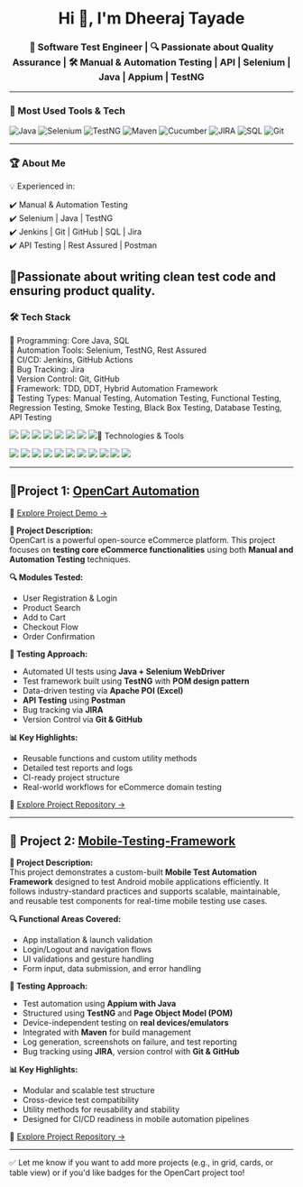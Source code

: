 <h1 align="center">Hi 👋, I'm Dheeraj Tayade</h1> 
<h3 align="center">🚀 Software Test Engineer | 🔍 Passionate about Quality Assurance | 🛠️ Manual & Automation Testing | API | Selenium | Java | Appium | TestNG </h3>

---
### 🔧 Most Used Tools & Tech

![Java](https://img.shields.io/badge/Java-007396.svg?style=for-the-badge&logo=java&logoColor=white)
![Selenium](https://img.shields.io/badge/Selenium-43B02A.svg?style=for-the-badge&logo=selenium&logoColor=white)
![TestNG](https://img.shields.io/badge/TestNG-FCC624.svg?style=for-the-badge&logo=testng&logoColor=black)
![Maven](https://img.shields.io/badge/Maven-C71A36.svg?style=for-the-badge&logo=apachemaven&logoColor=white)
![Cucumber](https://img.shields.io/badge/Cucumber-23D96C.svg?style=for-the-badge&logo=cucumber&logoColor=white)
![JIRA](https://img.shields.io/badge/JIRA-0052CC.svg?style=for-the-badge&logo=jira&logoColor=white)
![SQL](https://img.shields.io/badge/SQL-4479A1.svg?style=for-the-badge&logo=postgresql&logoColor=white)
![Git](https://img.shields.io/badge/Git-F05032.svg?style=for-the-badge&logo=git&logoColor=white)

---
### 🏆 About Me

💡 Experienced in:

 ✔️ Manual & Automation Testing  
 ✔️ Selenium | Java | TestNG  
 ✔️ Jenkins | Git | GitHub | SQL | Jira  
✔️ API Testing | Rest Assured | Postman

  📌Passionate about writing clean test code and ensuring product quality.
---
### 🛠️ Tech Stack

🔹 Programming: Core Java, SQL  
🔹 Automation Tools: Selenium, TestNG, Rest Assured  
🔹 CI/CD: Jenkins, GitHub Actions  
🔹 Bug Tracking: Jira  
🔹 Version Control: Git, GitHub  
🔹 Framework: TDD, DDT, Hybrid Automation Framework  
🔹 Testing Types: Manual Testing, Automation Testing, Functional Testing, Regression Testing, Smoke Testing, Black Box Testing, Database Testing, API Testing

<p align="left">
  <img src="https://img.shields.io/badge/Java-%23ED8B00.svg?style=for-the-badge&logo=java&logoColor=white"/>
  <img src="https://img.shields.io/badge/SQL-4479A1.svg?style=for-the-badge&logo=mysql&logoColor=white"/>
  <img src="https://img.shields.io/badge/Selenium-43B02A.svg?style=for-the-badge&logo=selenium&logoColor=white"/>
  <img src="https://img.shields.io/badge/TestNG-F2C311.svg?style=for-the-badge&logo=testng&logoColor=black"/>
  <img src="https://img.shields.io/badge/Rest%20Assured-00C7B7.svg?style=for-the-badge"/>
  <img src="https://img.shields.io/badge/Jenkins-D24939.svg?style=for-the-badge&logo=jenkins&logoColor=white"/>
  <img src="https://img.shields.io/badge/GitHub%20Actions-2088FF.svg?style=for-the-badge&logo=githubactions&logoColor=white"/>
  <img src="https://img.


## 🧰 Technologies & Tools

<p>
  <img src="https://img.shields.io/badge/Java-%23ED8B00.svg?style=for-the-badge&logo=java&logoColor=white"/>
  <img src="https://img.shields.io/badge/Selenium-%2349AA3C.svg?style=for-the-badge&logo=selenium&logoColor=white"/>
  <img src="https://img.shields.io/badge/Postman-FF6C37?style=for-the-badge&logo=postman&logoColor=white"/>
  <img src="https://img.shields.io/badge/Python-%2314354C.svg?style=for-the-badge&logo=python&logoColor=white"/>
  <img src="https://img.shields.io/badge/Git-F05032?style=for-the-badge&logo=git&logoColor=white"/>
  <img src="https://img.shields.io/badge/JIRA-%230A0FFF.svg?style=for-the-badge&logo=jira&logoColor=white"/>
  <img src="https://img.shields.io/badge/TestNG-%23FF0000.svg?style=for-the-badge&logo=testng&logoColor=white"/>
  <img src="https://img.shields.io/badge/Apache%20POI-%230075FF.svg?style=for-the-badge"/>

  <!-- New badges added -->
  <img src="https://img.shields.io/badge/Maven-%23C71A36.svg?style=for-the-badge&logo=apachemaven&logoColor=white"/>
  <img src="https://img.shields.io/badge/Appium-%233B4F8C.svg?style=for-the-badge&logo=appium&logoColor=white"/>
  <img src="https://img.shields.io/badge/Jenkins-%23000000.svg?style=for-the-badge&logo=jenkins&logoColor=white"/>
</p>


---

## 📂Project 1: [OpenCart Automation](https://github.com/dheerajt31/OpenCart)
🔗 [Explore Project Demo →](https://dheerajt31.github.io/opencart-project-portfolio/)

**🛒 Project Description:**  
OpenCart is a powerful open-source eCommerce platform. This project focuses on **testing core eCommerce functionalities** using both **Manual and Automation Testing** techniques.

**🔍 Modules Tested:**
- User Registration & Login  
- Product Search  
- Add to Cart  
- Checkout Flow  
- Order Confirmation  

**🧪 Testing Approach:**
- Automated UI tests using **Java + Selenium WebDriver**
- Test framework built using **TestNG** with **POM design pattern**
- Data-driven testing via **Apache POI (Excel)**
- **API Testing** using **Postman**
- Bug tracking via **JIRA**
- Version Control via **Git & GitHub**

**📊 Key Highlights:**
- Reusable functions and custom utility methods  
- Detailed test reports and logs  
- CI-ready project structure  
- Real-world workflows for eCommerce domain testing

🔗 [Explore Project Repository →](https://github.com/dheerajt31/OpenCart)

---

## 📂 Project 2: [Mobile-Testing-Framework](https://github.com/dheerajt31/Mobile-Testing-Framework)

**📱 Project Description:**  
This project demonstrates a custom-built **Mobile Test Automation Framework** designed to test Android mobile applications efficiently. It follows industry-standard practices and supports scalable, maintainable, and reusable test components for real-time mobile testing use cases.

**🔍 Functional Areas Covered:**
- App installation & launch validation  
- Login/Logout and navigation flows  
- UI validations and gesture handling  
- Form input, data submission, and error handling  

**🧪 Testing Approach:**
- Test automation using **Appium with Java**
- Structured using **TestNG** and **Page Object Model (POM)**
- Device-independent testing on **real devices/emulators**
- Integrated with **Maven** for build management
- Log generation, screenshots on failure, and test reporting
- Bug tracking using **JIRA**, version control with **Git & GitHub**

**📊 Key Highlights:**
- Modular and scalable test structure  
- Cross-device test compatibility  
- Utility methods for reusability and stability  
- Designed for CI/CD readiness in mobile automation pipelines

🔗 [Explore Project Repository →](https://github1s.com/dheerajt31/Mobile-Testing-Framework)


---

✅ Let me know if you want to add more projects (e.g., in grid, cards, or table view) or if you'd like badges for the OpenCart project too!
